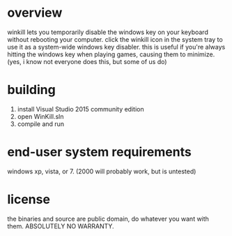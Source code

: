 # overview
winkill lets you temporarily disable the windows key on your keyboard without rebooting your computer. click the winkill icon in the system tray to use it as a system-wide windows key disabler.  this is useful if you're always hitting the windows key when playing games, causing them to minimize. (yes, i know not everyone does this, but some of us do)

# building

1. install Visual Studio 2015 community edition
2. open WinKill.sln
3. compile and run

# end-user system requirements
windows xp, vista, or 7. (2000 will probably work, but is untested)

# license
the binaries and source are public domain, do whatever you want with them. ABSOLUTELY NO WARRANTY.

